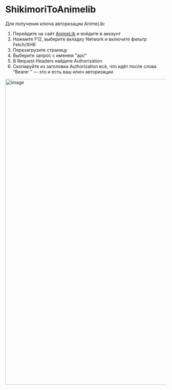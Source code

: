 # ShikimoriToAnimelib

Для получения ключа авторизации AnimeLib:
1. Перейдите на сайт [AnimeLib](https://v1.animelib.org/) и войдите в аккаунт
2. Нажмите F12, выберите вкладку Network и включите фильтр Fetch/XHR
3. Перезагрузите страницу
4. Выберите запрос с именем "api/"
5. В Request Headers найдите Authorization
6. Скопируйте из заголовка Authorization всё, что идёт после слова “Bearer ” — это и есть ваш ключ авторизации
<img width="893" height="953" alt="image" src="https://github.com/user-attachments/assets/7b263bee-322f-4060-9a88-159b76d2aff0" />
